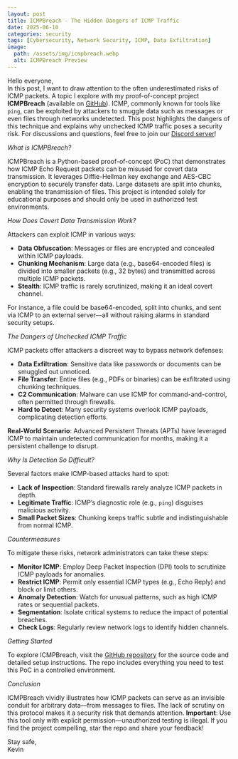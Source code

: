```yaml
---
layout: post
title: ICMPBreach - The Hidden Dangers of ICMP Traffic
date: 2025-06-10
categories: security
tags: [Cybersecurity, Network Security, ICMP, Data Exfiltration]
image:
  path: /assets/img/icmpbreach.webp
  alt: ICMPBreach Preview
---
```


Hello everyone,  
In this post, I want to draw attention to the often underestimated risks of ICMP packets. A topic I explore with my proof-of-concept project **ICMPBreach** (available on [GitHub](https://github.com/kw-soft/ICMPbreach)). ICMP, commonly known for tools like `ping`, can be exploited by attackers to smuggle data such as messages or even files through networks undetected. This post highlights the dangers of this technique and explains why unchecked ICMP traffic poses a security risk. For discussions and questions, feel free to join our [Discord server](https://discord.com/invite/BgUCmYP3px)!


*What is ICMPBreach?*

ICMPBreach is a Python-based proof-of-concept (PoC) that demonstrates how ICMP Echo Request packets can be misused for covert data transmission. It leverages Diffie-Hellman key exchange and AES-CBC encryption to securely transfer data. Large datasets are split into chunks, enabling the transmission of files. This project is intended solely for educational purposes and should only be used in authorized test environments.


*How Does Covert Data Transmission Work?*

Attackers can exploit ICMP in various ways:  
- **Data Obfuscation**: Messages or files are encrypted and concealed within ICMP payloads.  
- **Chunking Mechanism**: Large data (e.g., base64-encoded files) is divided into smaller packets (e.g., 32 bytes) and transmitted across multiple ICMP packets.  
- **Stealth**: ICMP traffic is rarely scrutinized, making it an ideal covert channel.  

For instance, a file could be base64-encoded, split into chunks, and sent via ICMP to an external server—all without raising alarms in standard security setups.


*The Dangers of Unchecked ICMP Traffic*

ICMP packets offer attackers a discreet way to bypass network defenses:  
- **Data Exfiltration**: Sensitive data like passwords or documents can be smuggled out unnoticed.  
- **File Transfer**: Entire files (e.g., PDFs or binaries) can be exfiltrated using chunking techniques.  
- **C2 Communication**: Malware can use ICMP for command-and-control, often permitted through firewalls.  
- **Hard to Detect**: Many security systems overlook ICMP payloads, complicating detection efforts.  

**Real-World Scenario**: Advanced Persistent Threats (APTs) have leveraged ICMP to maintain undetected communication for months, making it a persistent challenge to disrupt.


*Why Is Detection So Difficult?*

Several factors make ICMP-based attacks hard to spot:  
- **Lack of Inspection**: Standard firewalls rarely analyze ICMP packets in depth.  
- **Legitimate Traffic**: ICMP’s diagnostic role (e.g., `ping`) disguises malicious activity.  
- **Small Packet Sizes**: Chunking keeps traffic subtle and indistinguishable from normal ICMP.  


*Countermeasures*

To mitigate these risks, network administrators can take these steps:  
- **Monitor ICMP**: Employ Deep Packet Inspection (DPI) tools to scrutinize ICMP payloads for anomalies.  
- **Restrict ICMP**: Permit only essential ICMP types (e.g., Echo Reply) and block or limit others.  
- **Anomaly Detection**: Watch for unusual patterns, such as high ICMP rates or sequential packets.  
- **Segmentation**: Isolate critical systems to reduce the impact of potential breaches.  
- **Check Logs**: Regularly review network logs to identify hidden channels.  


*Getting Started*

To explore ICMPBreach, visit the [GitHub repository](https://github.com/kw-soft/ICMPbreach) for the source code and detailed setup instructions. The repo includes everything you need to test this PoC in a controlled environment.


*Conclusion*

ICMPBreach vividly illustrates how ICMP packets can serve as an invisible conduit for arbitrary data—from messages to files. The lack of scrutiny on this protocol makes it a security risk that demands attention. **Important**: Use this tool only with explicit permission—unauthorized testing is illegal. If you find the project compelling, star the repo and share your feedback!

Stay safe,  
Kevin